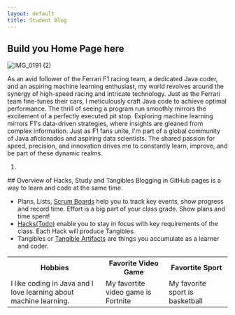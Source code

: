 ```yaml
---
layout: default
title: Student Blog
---
```



## Build you Home Page here 
![IMG_0191 (2)](https://github.com/SrinivasNampalli/Srinivas-Nampalli1/assets/96441447/ad5f79c1-1e1c-4865-baa9-b4788d2c8dc1)



  As an avid follower of the Ferrari F1 racing team, a dedicated Java coder, and an aspiring machine learning enthusiast, my world revolves around the synergy of high-speed racing and intricate technology. Just as the Ferrari team fine-tunes their cars, I meticulously craft Java code to achieve optimal performance. The thrill of seeing a program run smoothly mirrors the excitement of a perfectly executed pit stop. Exploring machine learning mirrors F1's data-driven strategies, where insights are gleaned from complex information. Just as F1 fans unite, I'm part of a global community of Java aficionados and aspiring data scientists. The shared passion for speed, precision, and innovation drives me to constantly learn, improve, and be part of these dynamic realms.

  1.   




                    
<table>
  <tr>
    <th>Hobbies</th>
    <th>Favorite Video Game</th>
    <th>Favortite Sport</th>
  </tr>
  <tr>
    <td>I like coding in Java and I love learning about machine learning.</td>
    <td>My favortite video game is Fortnite</td>
    <td>My favorite sport is basketball</td>
  </tr>
  <tr>
## Overview of Hacks, Study and Tangibles
Blogging in GitHub pages is a way to learn and code at the same time. 

- Plans, Lists, [Scrum Boards](https://clickup.com/blog/scrum-board/) help you to track key events, show progress and record time.  Effort is a big part of your class grade.  Show plans and time spent!
- [Hacks(Todo)](https://levelup.gitconnected.com/six-ultimate-daily-hacks-for-every-programmer-60f5f10feae) enable you to stay in focus with key requirements of the class.  Each Hack will produce Tangibles.
- Tangibles or [Tangible Artifacts](https://en.wikipedia.org/wiki/Artifact_(software_development)) are things you accumulate as a learner and coder. 
